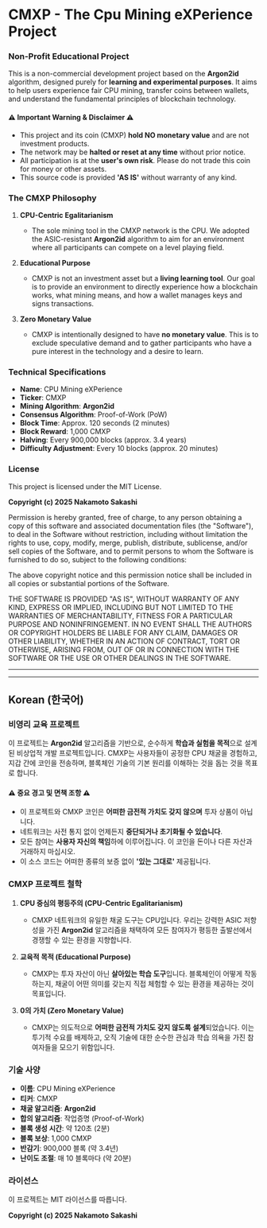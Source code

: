 # CMXP - The Cpu Mining eXPerience Project

### Non-Profit Educational Project

This is a non-commercial development project based on the **Argon2id** algorithm, designed purely for **learning and experimental purposes**. It aims to help users experience fair CPU mining, transfer coins between wallets, and understand the fundamental principles of blockchain technology.

#### ⚠️ Important Warning & Disclaimer ⚠️

* This project and its coin (CMXP) **hold NO monetary value** and are not investment products.
* The network may be **halted or reset at any time** without prior notice.
* All participation is at the **user's own risk**. Please do not trade this coin for money or other assets.
* This source code is provided **'AS IS'** without warranty of any kind.

### The CMXP Philosophy

1.  **CPU-Centric Egalitarianism**
    * The sole mining tool in the CMXP network is the CPU. We adopted the ASIC-resistant **Argon2id** algorithm to aim for an environment where all participants can compete on a level playing field.

2.  **Educational Purpose**
    * CMXP is not an investment asset but a **living learning tool**. Our goal is to provide an environment to directly experience how a blockchain works, what mining means, and how a wallet manages keys and signs transactions.

3.  **Zero Monetary Value**
    * CMXP is intentionally designed to have **no monetary value**. This is to exclude speculative demand and to gather participants who have a pure interest in the technology and a desire to learn.

### Technical Specifications

* **Name**: CPU Mining eXPerience
* **Ticker**: CMXP
* **Mining Algorithm**: **Argon2id**
* **Consensus Algorithm**: Proof-of-Work (PoW)
* **Block Time**: Approx. 120 seconds (2 minutes)
* **Block Reward**: 1,000 CMXP
* **Halving**: Every 900,000 blocks (approx. 3.4 years)
* **Difficulty Adjustment**: Every 10 blocks (approx. 20 minutes)

### License

This project is licensed under the MIT License.

**Copyright (c) 2025 Nakamoto Sakashi**

Permission is hereby granted, free of charge, to any person obtaining a copy of this software and associated documentation files (the "Software"), to deal in the Software without restriction, including without limitation the rights to use, copy, modify, merge, publish, distribute, sublicense, and/or sell copies of the Software, and to permit persons to whom the Software is furnished to do so, subject to the following conditions:

The above copyright notice and this permission notice shall be included in all copies or substantial portions of the Software.

THE SOFTWARE IS PROVIDED "AS IS", WITHOUT WARRANTY OF ANY KIND, EXPRESS OR IMPLIED, INCLUDING BUT NOT LIMITED TO THE WARRANTIES OF MERCHANTABILITY, FITNESS FOR A PARTICULAR PURPOSE AND NONINFRINGEMENT. IN NO EVENT SHALL THE AUTHORS OR COPYRIGHT HOLDERS BE LIABLE FOR ANY CLAIM, DAMAGES OR OTHER LIABILITY, WHETHER IN AN ACTION OF CONTRACT, TORT OR OTHERWISE, ARISING FROM, OUT OF OR IN CONNECTION WITH THE SOFTWARE OR THE USE OR OTHER DEALINGS IN THE SOFTWARE.

---
---

## Korean (한국어)

### 비영리 교육 프로젝트

이 프로젝트는 **Argon2id** 알고리즘을 기반으로, 순수하게 **학습과 실험을 목적**으로 설계된 비상업적 개발 프로젝트입니다. CMXP는 사용자들이 공정한 CPU 채굴을 경험하고, 지갑 간에 코인을 전송하며, 블록체인 기술의 기본 원리를 이해하는 것을 돕는 것을 목표로 합니다.

#### ⚠️ 중요 경고 및 면책 조항 ⚠️

* 이 프로젝트와 CMXP 코인은 **어떠한 금전적 가치도 갖지 않으며** 투자 상품이 아닙니다.
* 네트워크는 사전 통지 없이 언제든지 **중단되거나 초기화될 수 있습니다**.
* 모든 참여는 **사용자 자신의 책임**하에 이루어집니다. 이 코인을 돈이나 다른 자산과 거래하지 마십시오.
* 이 소스 코드는 어떠한 종류의 보증 없이 **'있는 그대로'** 제공됩니다.

### CMXP 프로젝트 철학

1.  **CPU 중심의 평등주의 (CPU-Centric Egalitarianism)**
    * CMXP 네트워크의 유일한 채굴 도구는 CPU입니다. 우리는 강력한 ASIC 저항성을 가진 **Argon2id** 알고리즘을 채택하여 모든 참여자가 평등한 출발선에서 경쟁할 수 있는 환경을 지향합니다.

2.  **교육적 목적 (Educational Purpose)**
    * CMXP는 투자 자산이 아닌 **살아있는 학습 도구**입니다. 블록체인이 어떻게 작동하는지, 채굴이 어떤 의미를 갖는지 직접 체험할 수 있는 환경을 제공하는 것이 목표입니다.

3.  **0의 가치 (Zero Monetary Value)**
    * CMXP는 의도적으로 **어떠한 금전적 가치도 갖지 않도록 설계**되었습니다. 이는 투기적 수요를 배제하고, 오직 기술에 대한 순수한 관심과 학습 의욕을 가진 참여자들을 모으기 위함입니다.

### 기술 사양

* **이름**: CPU Mining eXPerience
* **티커**: CMXP
* **채굴 알고리즘**: **Argon2id**
* **합의 알고리즘**: 작업증명 (Proof-of-Work)
* **블록 생성 시간**: 약 120초 (2분)
* **블록 보상**: 1,000 CMXP
* **반감기**: 900,000 블록 (약 3.4년)
* **난이도 조절**: 매 10 블록마다 (약 20분)

### 라이선스

이 프로젝트는 MIT 라이선스를 따릅니다.

**Copyright (c) 2025 Nakamoto Sakashi**